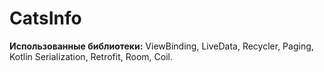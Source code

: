 # CatsInfo

**Использованные библиотеки:** ViewBinding, LiveData, Recycler, Paging, Kotlin Serialization, Retrofit, Room, Coil.

